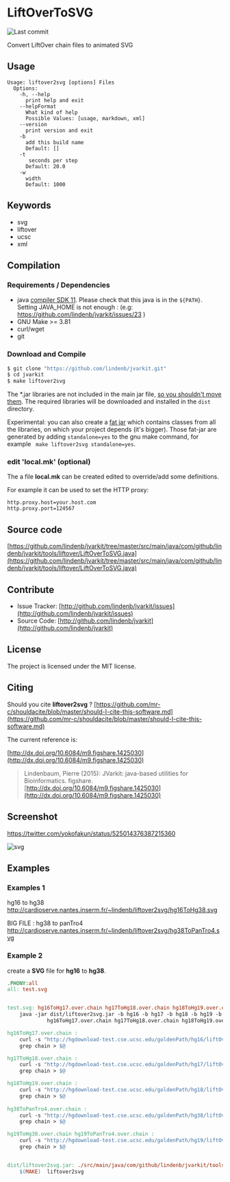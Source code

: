 # LiftOverToSVG

![Last commit](https://img.shields.io/github/last-commit/lindenb/jvarkit.png)

Convert LiftOver chain files to animated SVG


## Usage

```
Usage: liftover2svg [options] Files
  Options:
    -h, --help
      print help and exit
    --helpFormat
      What kind of help
      Possible Values: [usage, markdown, xml]
    --version
      print version and exit
    -b
      add this build name
      Default: []
    -t
       seconds per step
      Default: 20.0
    -w
      width
      Default: 1000

```


## Keywords

 * svg
 * liftover
 * ucsc
 * xml


## Compilation

### Requirements / Dependencies

* java [compiler SDK 11](https://jdk.java.net/11/). Please check that this java is in the `${PATH}`. Setting JAVA_HOME is not enough : (e.g: https://github.com/lindenb/jvarkit/issues/23 )
* GNU Make >= 3.81
* curl/wget
* git


### Download and Compile

```bash
$ git clone "https://github.com/lindenb/jvarkit.git"
$ cd jvarkit
$ make liftover2svg
```

The *.jar libraries are not included in the main jar file, [so you shouldn't move them](https://github.com/lindenb/jvarkit/issues/15#issuecomment-140099011 ).
The required libraries will be downloaded and installed in the `dist` directory.

Experimental: you can also create a [fat jar](https://stackoverflow.com/questions/19150811/) which contains classes from all the libraries, on which your project depends (it's bigger). Those fat-jar are generated by adding `standalone=yes` to the gnu make command, for example ` make liftover2svg standalone=yes`.

### edit 'local.mk' (optional)

The a file **local.mk** can be created edited to override/add some definitions.

For example it can be used to set the HTTP proxy:

```
http.proxy.host=your.host.com
http.proxy.port=124567
```
## Source code 

[https://github.com/lindenb/jvarkit/tree/master/src/main/java/com/github/lindenb/jvarkit/tools/liftover/LiftOverToSVG.java](https://github.com/lindenb/jvarkit/tree/master/src/main/java/com/github/lindenb/jvarkit/tools/liftover/LiftOverToSVG.java)


## Contribute

- Issue Tracker: [http://github.com/lindenb/jvarkit/issues](http://github.com/lindenb/jvarkit/issues)
- Source Code: [http://github.com/lindenb/jvarkit](http://github.com/lindenb/jvarkit)

## License

The project is licensed under the MIT license.

## Citing

Should you cite **liftover2svg** ? [https://github.com/mr-c/shouldacite/blob/master/should-I-cite-this-software.md](https://github.com/mr-c/shouldacite/blob/master/should-I-cite-this-software.md)

The current reference is:

[http://dx.doi.org/10.6084/m9.figshare.1425030](http://dx.doi.org/10.6084/m9.figshare.1425030)

> Lindenbaum, Pierre (2015): JVarkit: java-based utilities for Bioinformatics. figshare.
> [http://dx.doi.org/10.6084/m9.figshare.1425030](http://dx.doi.org/10.6084/m9.figshare.1425030)


## Screenshot

https://twitter.com/yokofakun/status/525014376387215360

![svg ](https://pbs.twimg.com/media/B0k5ytFCIAAiBPJ.png)

## Examples

### Examples 1

hg16 to hg38 http://cardioserve.nantes.inserm.fr/~lindenb/liftover2svg/hg16ToHg38.svg

BIG FILE : hg38 to panTro4 http://cardioserve.nantes.inserm.fr/~lindenb/liftover2svg/hg38ToPanTro4.svg



### Example 2

create a **SVG** file for **hg16** to **hg38**.

```makefile
.PHONY:all 
all: test.svg


test.svg: hg16ToHg17.over.chain hg17ToHg18.over.chain hg18ToHg19.over.chain hg19ToHg38.over.chain dist/liftover2svg.jar
	java -jar dist/liftover2svg.jar -b hg16 -b hg17 -b hg18 -b hg19 -b hg38 \
			 hg16ToHg17.over.chain hg17ToHg18.over.chain hg18ToHg19.over.chain hg19ToHg38.over.chain > $@

hg16ToHg17.over.chain : 
	curl -s "http://hgdownload-test.cse.ucsc.edu/goldenPath/hg16/liftOver/$@.gz" | gunzip -c |\
	grep chain > $@

hg17ToHg18.over.chain : 
	curl -s "http://hgdownload-test.cse.ucsc.edu/goldenPath/hg17/liftOver/$@.gz" | gunzip -c |\
	grep chain > $@

hg18ToHg19.over.chain : 
	curl -s "http://hgdownload-test.cse.ucsc.edu/goldenPath/hg18/liftOver/$@.gz" | gunzip -c |\
	grep chain > $@
	
hg38ToPanTro4.over.chain :
	curl -s "http://hgdownload-test.cse.ucsc.edu/goldenPath/hg38/liftOver/$@.gz" | gunzip -c |\
	grep chain > $@

hg19ToHg38.over.chain hg19ToPanTro4.over.chain :
	curl -s "http://hgdownload-test.cse.ucsc.edu/goldenPath/hg19/liftOver/$@.gz" | gunzip -c |\
	grep chain > $@


dist/liftover2svg.jar: ./src/main/java/com/github/lindenb/jvarkit/tools/liftover/LiftOverToSVG.java
	$(MAKE)  liftover2svg

```


